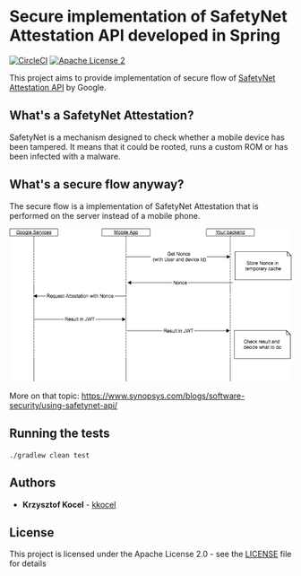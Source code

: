 # Secure implementation of SafetyNet Attestation API developed in Spring

[![CircleCI](https://circleci.com/gh/kkocel/safetynet-spring/tree/master.svg?style=svg&circle-token=c1e9bcee07026c04f80bb3ddb96b3084bdab5b45)](https://circleci.com/gh/kkocel/safetynet-spring/tree/master)
[![Apache License 2](http://img.shields.io/badge/license-ASF2-blue.svg)](http://www.apache.org/licenses/LICENSE-2.0.txt)

This project aims to provide implementation of secure flow of [SafetyNet Attestation API](https://developer.android.com/training/safetynet/attestation.html) by Google.

## What's a SafetyNet Attestation?
SafetyNet is a mechanism designed to check whether a mobile device has been tampered.
It means that it could be rooted, runs a custom ROM or has been infected with a malware.

## What's a secure flow anyway?
The secure flow is a implementation of SafetyNet Attestation that is performed on the server instead of a 
mobile phone.

![SafetyNet Attestation secure flow](https://raw.githubusercontent.com/kkocel/safetynet-spring/master/img/safetynet-secure-flow.png "SafetyNet Attestation secure flow")

More on that topic: https://www.synopsys.com/blogs/software-security/using-safetynet-api/

## Running the tests

```
./gradlew clean test
```

## Authors

* **Krzysztof Kocel** - [kkocel](https://github.com/kkocel)

## License

This project is licensed under the Apache License 2.0 - see the [LICENSE](LICENSE) file for details
